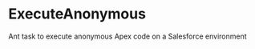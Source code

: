 ExecuteAnonymous
================

Ant task to execute anonymous Apex code on a Salesforce environment
